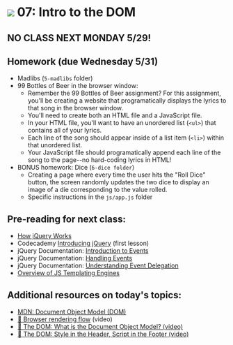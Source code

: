 # ![](https://ga-dash.s3.amazonaws.com/production/assets/logo-9f88ae6c9c3871690e33280fcf557f33.png) 07: Intro to the DOM

## NO CLASS NEXT MONDAY 5/29!

## Homework (due Wednesday 5/31)

* Madlibs (`5-madlibs` folder)
* 99 Bottles of Beer in the browser window:
    - Remember the 99 Bottles of Beer assignment? For this assignment, you'll be creating a website that programatically 
    displays the lyrics to that song in the browser window.
    - You'll need to create both an HTML file and a JavaScript file.
    - In your HTML file, you'll want to have an unordered list (`<ul>`) that contains all of your lyrics.
    - Each line of the song should appear inside of a list item (`<li>`) within that unordered list.
    - Your JavaScript file should programatically append each line of the song to the page--no hard-coding lyrics in HTML!
* BONUS homework: Dice (`6-dice folder`)
    - Creating a page where every time the user hits the "Roll Dice" button, the screen randomly updates the two dice to 
    display an image of a die corresponding to the value rolled.
    - Specific instructions in the `js/app.js` folder

## Pre-reading for next class:

* [How jQuery Works](https://learn.jquery.com/about-jquery/how-jquery-works/)
* Codecademy [Introducing jQuery](https://www.codecademy.com/learn/jquery) (first lesson)
* jQuery Documentation: [Introduction to Events](https://learn.jquery.com/events/introduction-to-events/)
* jQuery Documentation: [Handling Events](https://learn.jquery.com/events/handling-events/)
* jQuery Documentation: [Understanding Event Delegation](https://learn.jquery.com/events/event-delegation/)
* [Overview of JS Templating Engines](https://www.sitepoint.com/overview-javascript-templating-engines/)

## Additional resources on today's topics:

- [MDN: Document Object Model (DOM)][1]
- [&#127909; Browser rendering flow][2] (video)
- [&#127909; The DOM: What is the Document Object Model? (video)](https://www.youtube.com/watch?v=80Mr2Z6Qikc&list=PLWKjhJtqVAbmfoj2Th9fvxhHIeqFO7wOy&index=42)
- [&#127909; The DOM: Style in the Header, Script in the Footer (video)](https://www.youtube.com/watch?v=i1rQi9Maem8&index=43&list=PLWKjhJtqVAbmfoj2Th9fvxhHIeqFO7wOy)

[1]: https://developer.mozilla.org/en-US/docs/Web/API/Document_Object_Model
[2]: https://www.youtube.com/watch?v=n1cKlKM3jYI
